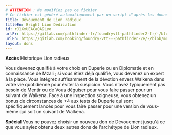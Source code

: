 ```yaml
---
# ATTENTION : Ne modifiez pas ce fichier
# Ce fichier est généré automatiquement par un script d'après les données du module Foundry VTT officiel et de sa traduction
title: Dévouement de Lion radieux
titleEn: Bright Lion Dedication
id: rJ1XxUEACaQA9Lyo
urlFr: https://gitlab.com/pathfinder-fr/foundryvtt-pathfinder2-fr/-/blob/master/data/feats/rJ1XxUEACaQA9Lyo.htm
urlEn: https://gitlab.com/hooking/foundry-vtt---pathfinder-2e/-/blob/master/packs/data/feats.db/bright-lion-dedication.json
layout: dons
---
```

**Accès** Historique Lion radieux

Vous devenez qualifié à votre choix en Duperie ou en Diplomatie et en connaissance de Mzali ; si vous étiez déjà qualifié, vous devenez un expert à la place. Vous intégrez suffisamment de la dévotion envers Walkena dans votre vie quotidienne pour éviter la suspicion. Vous n'avez typiquement pas besoin de Mentir ou de Vous déguiser pour vous faire passer pour un suivant de Walkena. Face à une inspection soigneuse, vous obtenez un bonus de circonstances de +4 aux tests de Duperie qui sont spécifiquement lancés pour vous faire passer pour une version de vous-même qui soit un suivant de Walkena.

**Spécial** Vous ne pouvez choisir un nouveau don de Dévouement jusqu'à ce que vous ayiez obtenu deux autres dons de l'archétype de Lion radieux.
